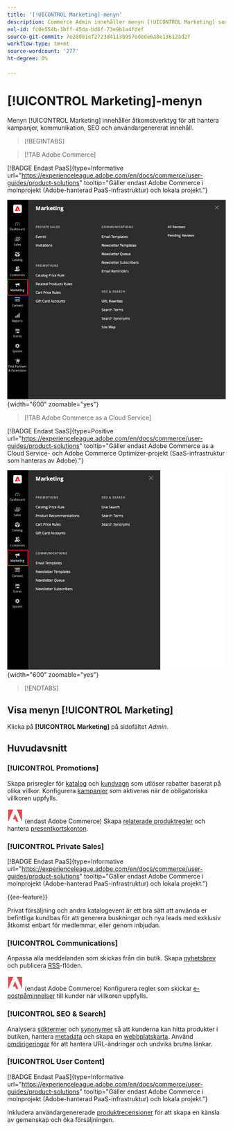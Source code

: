 ```yaml
---
title: '[!UICONTROL Marketing]-menyn'
description: Commerce Admin innehåller menyn [!UICONTROL Marketing] som innehåller åtkomstverktyg för att hantera kampanjer, kommunikation, SEO och användargenererat innehåll.
exl-id: fc0e554b-1bff-45da-bd6f-73e9b1a4fdef
source-git-commit: 7e28081ef2723d4113b957edede6a8e13612ad2f
workflow-type: tm+mt
source-wordcount: '277'
ht-degree: 0%

---
```


# [!UICONTROL Marketing]-menyn

Menyn [!UICONTROL Marketing] innehåller åtkomstverktyg för att hantera kampanjer, kommunikation, SEO och användargenererat innehåll.

>[!BEGINTABS]

>[!TAB Adobe Commerce]

[!BADGE Endast PaaS]{type=Informative url="https://experienceleague.adobe.com/en/docs/commerce/user-guides/product-solutions" tooltip="Gäller endast Adobe Commerce i molnprojekt (Adobe-hanterad PaaS-infrastruktur) och lokala projekt."}

![Commerce Admin - Marknadsföringsmeny](./assets/admin-menu-marketing-ee.png){width="600" zoomable="yes"}

>[!TAB Adobe Commerce as a Cloud Service]

[!BADGE Endast SaaS]{type=Positive url="https://experienceleague.adobe.com/en/docs/commerce/user-guides/product-solutions" tooltip="Gäller endast Adobe Commerce as a Cloud Service- och Adobe Commerce Optimizer-projekt (SaaS-infrastruktur som hanteras av Adobe)."}

![Commerce Admin - Marknadsföringsmeny](./assets/admin-menu-marketing-ee-accs.png){width="600" zoomable="yes"}

>[!ENDTABS]

## Visa menyn [!UICONTROL Marketing]

Klicka på **[!UICONTROL Marketing]** på sidofältet _Admin_.

## Huvudavsnitt

### [!UICONTROL Promotions]

Skapa prisregler för [katalog](price-rules-catalog.md) och [kundvagn](price-rules-cart.md) som utlöser rabatter baserat på olika villkor. Konfigurera [kampanjer](introduction.md#promotions) som aktiveras när de obligatoriska villkoren uppfylls.

![Adobe Commerce](../assets/adobe-logo.svg) (endast Adobe Commerce) Skapa [relaterade produktregler](product-related-rules.md) och hantera [presentkortskonton](../stores-purchase/product-gift-card-accounts.md).

### [!UICONTROL Private Sales]

[!BADGE Endast PaaS]{type=Informative url="https://experienceleague.adobe.com/en/docs/commerce/user-guides/product-solutions" tooltip="Gäller endast Adobe Commerce i molnprojekt (Adobe-hanterad PaaS-infrastruktur) och lokala projekt."}

{{ee-feature}}

Privat försäljning och andra katalogevent är ett bra sätt att använda er befintliga kundbas för att generera buskningar och nya leads med exklusiv åtkomst enbart för medlemmar, eller genom inbjudan.

### [!UICONTROL Communications]

Anpassa alla meddelanden som skickas från din butik. Skapa [nyhetsbrev](newsletters.md) och publicera [RSS](social-rss.md#rss-feeds)-flöden.

![Adobe Commerce](../assets/adobe-logo.svg) (endast Adobe Commerce) Konfigurera regler som skickar [e-postpåminnelser](email-reminder-rules.md) till kunder när villkoren uppfylls.

### [!UICONTROL SEO & Search]

Analysera [söktermer](../catalog/search-terms.md) och [synonymer](../catalog/search-terms.md#search-synonyms) så att kunderna kan hitta produkter i butiken, hantera [metadata](meta-data.md) och skapa en [webbplatskarta](sitemap-xml.md). Använd [omdirigeringar](url-rewrite.md) för att hantera URL-ändringar och undvika brutna länkar.

### [!UICONTROL User Content]

[!BADGE Endast PaaS]{type=Informative url="https://experienceleague.adobe.com/en/docs/commerce/user-guides/product-solutions" tooltip="Gäller endast Adobe Commerce i molnprojekt (Adobe-hanterad PaaS-infrastruktur) och lokala projekt."}

Inkludera användargenererade [produktrecensioner](product-reviews.md) för att skapa en känsla av gemenskap och öka försäljningen.
